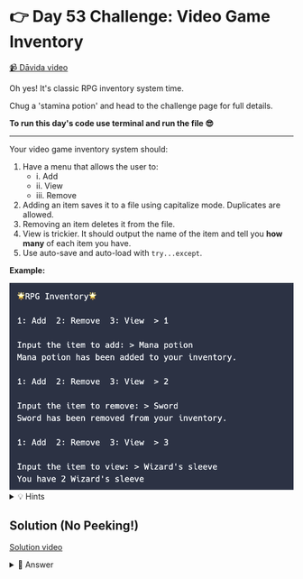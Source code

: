 # 👉 Day 53 Challenge: Video Game Inventory

<a href="https://youtu.be/n7Ot7Yi6xDw?si=_CXPz7JpvSwSawrV" target="_blank">📹 Dāvida video</a>

Oh yes! It's classic RPG inventory system time.

Chug a 'stamina potion' and head to the challenge page for full details.

**To run this day's code use terminal and run the file 😎**

---

Your video game inventory system should:

1. Have a menu that allows the user to:
   - i. Add
   - ii. View
   - iii. Remove
2. Adding an item saves it to a file using capitalize mode. Duplicates are allowed.
3. Removing an item deletes it from the file.
4. View is trickier. It should output the name of the item and tell you **how many** of each item you have.
5. Use auto-save and auto-load with `try...except`.

**Example:**

<img id="image" src="assets/day53_1.png" alt="Replit Workspace Overview" width="960">

<details>
<summary>💡 Hints</summary>

- Use the `count()` function when viewing an item.

</details>


## Solution (No Peeking!)

<a href="https://youtu.be/vKiPT8UGv4A" target="_blank">Solution video</a>

<details>
<summary>👀 Answer</summary>

```python
import os
import time

# Get the directory where the script is located
script_dir = os.path.dirname(os.path.abspath(__file__))

# Construct the path to the 'files/inventory.txt' file
file_path = os.path.join(script_dir, "files", "inventory.txt")

# Ensure the 'files' directory exists
os.makedirs(os.path.dirname(file_path), exist_ok=True)

def sleep():
    time.sleep(1)
    os.system('cls' if os.name == 'nt' else 'clear')

def addInventory():
    item = input("What item would you like to add to your inventory? ")
    f = open(file_path, "a")
    f.write(item.capitalize() + "\n")  
    f.close()
    print("You have added", item, "to your inventory.")

def loadInventory():
    f = open(file_path, "r")
    for line in f:
        print(line.strip())
    f.close()

def removeInventory():
    item = input("What item would you like to remove from your inventory? ")
    f = open(file_path, "r")
    lines = f.readlines()
    f.close()
    f = open(file_path, "w")
    for line in lines:
        if item.capitalize() not in line:
            f.write(line)
    f.close()
    print("You have removed", item, "from your inventory.")

def addToEmptyInventory():
    print("\nYour game inventory is empty.")
    addInventory()
    sleep()

def getOption():
    print("\nMenu:")
    print("1: Add inventory")
    print("2: Remove inventory")
    print("3: View game inventory list")
    return input("Select an option (1/2/3): ")

while True:
    print("\n🌟RPG Inventory🌟")
    try:
        f = open(file_path, "r")
        fileContent = f.read()
        f.close()
        if not fileContent:
            addToEmptyInventory()
            continue
    except FileNotFoundError:
        addToEmptyInventory()
        continue

    option = getOption()
    if option == "1":
        addInventory()
    elif option == "2":
        removeInventory()
    elif option == "3":
        loadInventory()
    else:
        print("Invalid option. Please choose a valid option (1/2/3).")

    sleep()
```

</details>